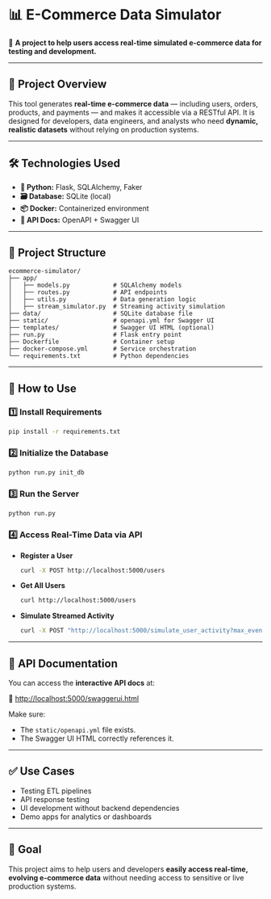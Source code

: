 # 📊 E-Commerce Data Simulator

🚀 **A project to help users access real-time simulated e-commerce data for testing and development.**

---

## 📌 Project Overview
This tool generates **real-time e-commerce data** — including users, orders, products, and payments — and makes it accessible via a RESTful API. It is designed for developers, data engineers, and analysts who need **dynamic, realistic datasets** without relying on production systems.

---

## 🛠️ Technologies Used
- **🐍 Python:** Flask, SQLAlchemy, Faker  
- **🗃️ Database:** SQLite (local)  
- **📦 Docker:** Containerized environment  
- **📑 API Docs:** OpenAPI + Swagger UI  

---

## 📂 Project Structure
```
ecommerce-simulator/
├── app/
│   ├── models.py            # SQLAlchemy models
│   ├── routes.py            # API endpoints
│   ├── utils.py             # Data generation logic
│   ├── stream_simulator.py  # Streaming activity simulation
├── data/                    # SQLite database file
├── static/                  # openapi.yml for Swagger UI
├── templates/               # Swagger UI HTML (optional)
├── run.py                   # Flask entry point
├── Dockerfile               # Container setup
├── docker-compose.yml       # Service orchestration
└── requirements.txt         # Python dependencies
```

---

## 🚀 How to Use

### 1️⃣ Install Requirements
```bash
pip install -r requirements.txt
```

### 2️⃣ Initialize the Database
```bash
python run.py init_db
```

### 3️⃣ Run the Server
```bash
python run.py
```

### 4️⃣ Access Real-Time Data via API

- **Register a User**
  ```bash
  curl -X POST http://localhost:5000/users
  ```

- **Get All Users**
  ```bash
  curl http://localhost:5000/users
  ```

- **Simulate Streamed Activity**
  ```bash
  curl -X POST "http://localhost:5000/simulate_user_activity?max_events=10&interval_seconds=1"
  ```

---

## 📘 API Documentation

You can access the **interactive API docs** at:

🔗 [http://localhost:5000/swaggerui.html](http://localhost:5000/swaggerui.html)

Make sure:
- The `static/openapi.yml` file exists.
- The Swagger UI HTML correctly references it.

---

## ✅ Use Cases

- Testing ETL pipelines  
- API response testing  
- UI development without backend dependencies  
- Demo apps for analytics or dashboards  

---

## 🎯 Goal

This project aims to help users and developers **easily access real-time, evolving e-commerce data** without needing access to sensitive or live production systems.